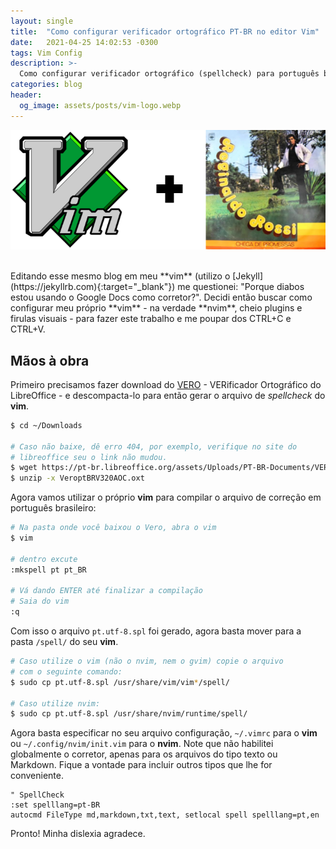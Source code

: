 ```yaml
---
layout: single
title:  "Como configurar verificador ortográfico PT-BR no editor Vim"
date:   2021-04-25 14:02:53 -0300
tags: Vim Config
description: >-
  Como configurar verificador ortográfico (spellcheck) para português brasileiro no seu vim .
categories: blog
header:
  og_image: assets/posts/vim-logo.webp
---
```


![vim](/assets/posts/vim-br.webp)


<br/>
Editando esse mesmo blog em meu **vim** (utilizo o [Jekyll](https://jekyllrb.com){:target="_blank"})
me questionei: "Porque diabos estou usando o Google Docs como corretor?". Decidi então buscar como
configurar meu próprio **vim** - na verdade **nvim**, cheio plugins e firulas visuais - para fazer
este trabalho e me poupar dos CTRL+C e CTRL+V.
<!-- excerpt-separator -->


## Mãos à obra

Primeiro precisamos fazer download do [VERO](https://pt-br.libreoffice.org/projetos/vero/) -
VERificador Ortográfico do LibreOffice - e descompacta-lo para então gerar o arquivo de *spellcheck*
do **vim**.

```bash
$ cd ~/Downloads

# Caso não baixe, dê erro 404, por exemplo, verifique no site do
# libreoffice seu o link não mudou.
$ wget https://pt-br.libreoffice.org/assets/Uploads/PT-BR-Documents/VERO/VeroptBRV320AOC.oxt
$ unzip -x VeroptBRV320AOC.oxt
```

Agora vamos utilizar o próprio **vim** para compilar o arquivo de correção em português brasileiro:

```bash
# Na pasta onde você baixou o Vero, abra o vim
$ vim

# dentro excute
:mkspell pt pt_BR

# Vá dando ENTER até finalizar a compilação
# Saia do vim
:q
```

Com isso o arquivo ```pt.utf-8.spl``` foi gerado, agora basta mover para a pasta ```/spell/``` do
seu **vim**.

```bash
# Caso utilize o vim (não o nvim, nem o gvim) copie o arquivo
# com o seguinte comando:
$ sudo cp pt.utf-8.spl /usr/share/vim/vim*/spell/

# Caso utilize nvim:
$ sudo cp pt.utf-8.spl /usr/share/nvim/runtime/spell/
```

Agora basta especificar no seu arquivo configuração, ```~/.vimrc``` para o **vim** ou 
```~/.config/nvim/init.vim``` para o **nvim**. Note que não habilitei globalmente o corretor,
apenas para os arquivos do tipo texto ou Markdown. Fique a vontade para incluir outros tipos que
lhe for conveniente.

```vim
" SpellCheck
:set spelllang=pt-BR
autocmd FileType md,markdown,txt,text, setlocal spell spelllang=pt,en
```

Pronto! Minha dislexia agradece.
